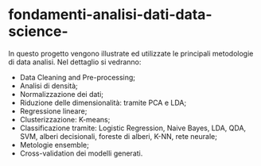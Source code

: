 # fondamenti-analisi-dati-data-science-

In questo progetto vengono illustrate ed utilizzate le principali metodologie di data analisi. Nel dettaglio si vedranno: 
 
 - Data Cleaning and Pre-processing;
 - Analisi di densità;
 - Normalizzazione dei dati;
 - Riduzione delle dimensionalità: tramite PCA e LDA;
 - Regressione lineare;
 - Clusterizzazione: K-means;
 - Classificazione tramite: Logistic Regression, Naive Bayes, LDA, QDA, SVM, alberi decisionali, foreste di alberi, K-NN, rete neurale;
 - Metologie ensemble;
 - Cross-validation dei modelli generati.
 
